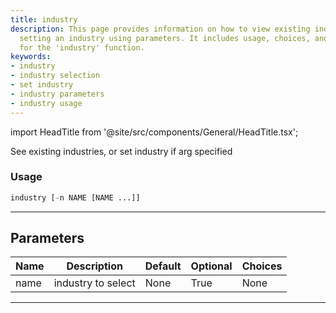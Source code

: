 ```yaml
---
title: industry
description: This page provides information on how to view existing industries or
  setting an industry using parameters. It includes usage, choices, and optional settings
  for the 'industry' function.
keywords:
- industry
- industry selection
- set industry
- industry parameters
- industry usage
---
```


import HeadTitle from '@site/src/components/General/HeadTitle.tsx';

<HeadTitle title="industry - Sia - Stocks - Reference | OpenBB Terminal Docs" />

See existing industries, or set industry if arg specified

### Usage

```python
industry [-n NAME [NAME ...]]
```

---

## Parameters

| Name | Description | Default | Optional | Choices |
| ---- | ----------- | ------- | -------- | ------- |
| name | industry to select | None | True | None |

---
